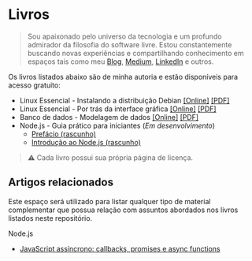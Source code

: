 # Livros

> Sou apaixonado pelo universo da tecnologia e um profundo admirador da filosofia do software livre. Estou constantemente buscando novas experiências e compartilhando conhecimento em espaços tais como meu [Blog](https://fabiojanio.com), [Medium](http://medium.com/@fabiojanio), [LinkedIn](http://linkedin.com/in/fabiojanio) e outros.

Os livros listados abaixo são de minha autoria e estão disponíveis para acesso gratuito:

  - Linux Essencial - Instalando a distribuição Debian [[Online]](https://fabiojaniolima.gitbooks.io/linux-essencial-instalando-a-distribuicao-debian/content) [[PDF]](https://www.dropbox.com/s/x5tvywklggku6mv/linux-instalando_a_distribuicao_debian.pdf)
  - Linux Essencial - Por trás da interface gráfica [[Online]](https://fabiojaniolima.gitbooks.io/linux-essencial-por-tras-da-interface-grafica/content) [[PDF]](https://www.dropbox.com/s/xufjcqhfawueybj/linux-por_tras_da_interface_grafica.pdf)
  - Banco de dados - Modelagem de dados [[Online]](https://fabiojaniolima.gitbooks.io/banco-de-dados-modelagem-de-dados/content) [[PDF]](https://www.dropbox.com/s/3hwdxvrvfx2h10u/banco_de_dados-modelagem_de_dados.pdf)
  - Node.js - Guia prático para iniciantes (*Em desenvolvimento*)
    - [Prefácio (rascunho)](https://www.notion.so/Pref-cio-868160e1b4eb4f8297bc6c4ff8d9d553)
    - [Introdução ao Node.js (rascunho)](https://www.notion.so/Introdu-o-ao-Node-js-40c5745fc5734fb1a9ffbcfe7721eede)

> :warning: Cada livro possui sua própria página de licença.

## Artigos relacionados

Este espaço será utilizado para listar qualquer tipo de material complementar que possua relação com assuntos abordados nos livros listados neste repositório.

Node.js
 - [JavaScript assíncrono: callbacks, promises e async functions](https://medium.com/@alcidesqueiroz/javascript-ass%C3%ADncrono-callbacks-promises-e-async-functions-9191b8272298)